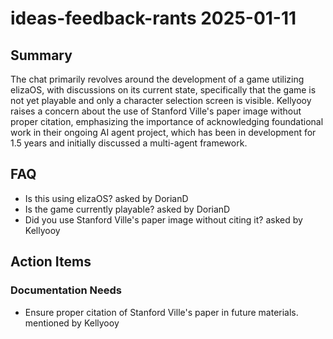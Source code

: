 # ideas-feedback-rants 2025-01-11

## Summary
The chat primarily revolves around the development of a game utilizing elizaOS, with discussions on its current state, specifically that the game is not yet playable and only a character selection screen is visible. Kellyooy raises a concern about the use of Stanford Ville's paper image without proper citation, emphasizing the importance of acknowledging foundational work in their ongoing AI agent project, which has been in development for 1.5 years and initially discussed a multi-agent framework.

## FAQ
- Is this using elizaOS? asked by DorianD
- Is the game currently playable? asked by DorianD
- Did you use Stanford Ville's paper image without citing it? asked by Kellyooy

## Action Items

### Documentation Needs
- Ensure proper citation of Stanford Ville's paper in future materials. mentioned by Kellyooy